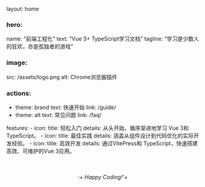 layout: home

### hero:
name: "前端工程化"
text: "Vue 3+ TypeScript学习文档"
tagline: “学习是少数人的狂欢，亦是孤独者的游戏”

### image:
src: /assets/logo.png
alt: Chrome浏览器插件

### actions:
- theme: brand
  text: 快速开始
  link: /guide/
- theme: alt
  text: 常见问题
  link: /faq/

features:
    - icon:
    title: 轻松入门
    details: 从头开始，循序渐进地学习 Vue 3和 TypeScript。
    - icon:
    title: 最佳实践
    details: 涵盖从组件设计到代码优化的实际开发经验。
    - icon:
    title: 高效开发
    details: 通过VitePress和 TypeScript，快速搭建高效、可维护的Vue 3应用。

<div style="text-align: center; margin-top:50px;">
<em>:+ Happy Coding!'+</em>
</div>
